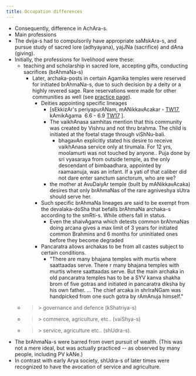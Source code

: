 ```yaml
---
title: Occupation differences
---
```


- Consequently, difference in AchAra-s.
- Main professions
- The dvija-s had to compulsorily have appropriate saMskAra-s, and pursue study of sacred lore (adhyayana), yajJNa (sacrifice) and dAna (giving).
- Initially, the professions for livelihood were these:
    - teaching and scholarship in sacred lore, accepting gifts, conducting sacrifices (brAhmaNa-s) 
        - Later, archaka-posts in certain Agamika temples were reserved for initiated brAhmaNa-s, due to such decision by a deity or a highly revered sage. Rare reservations were made for other communities as well (see [practice page](../ethnic-shifts/Arya-invasion/)). 
            - Deities appointing specific lineages
                - \[sEkkizAr's periyapurANam, mANikkavAcakar - [TW17](https://twitter.com/GhorAngirasa/status/916607415667363840), kAmikAgama  6.6 - 6.9 [TW17](https://twitter.com/GhorAngirasa/status/916811078507618305) \].
                - The vaikhAnasa samhitas mention that this community was created by Vishnu and not thru brahma. The child is initiated at the foetal stage through viShNu-bali.
                    - bhagavAn explicitly stated his desire to receive vaikhAnasa service only at tirumala. For 12 yrs, moolamurti was not touched by anyone.. Puja done by sri vyasaraya from outside temple, as the only descendant of bimbaadhara, appointed by raamaanuja, was an infant. If a yati of that caliber did not dare enter sanctum sanctorum, who are we?
                - the mother at AvuDaiyAr temple (built by mANikkavAcaka) desires that only brAhmaNas of the rare agniveshya sUtra should serve her.
            - Such specific brAhmaNa lineages are said to be exempt from the devalaka-doSha that befalls brAhmaNa archaka-s according to the smRti-s. While others fall in status.
                - Even the shaivAgama which detests common brAhmaNas doing arcana gives a max limit of 3 years for initiated common Brahmins and 6 months for uninitiated ones before they become degraded
            - Pancaratra allows archakas to be from all castes subject to certain conditions.
                - "There are many bhajana temples with murtis where saattaadas serve. There r many bhajana temples with murtis where saattaadas serve. But the main archaka in old pancaratra temples has to be a SYV kanva shakha brom of five gotras and initiated in pancaratra diksha by his own father. ... The chief arcaka in shrIraNGam was handpicked from one such gotra by rAmAnuja himself."
    - >\> governance and defence (kShatriya-s) 
    - >\> commerce, agriculture, etc.. (vaiShya-s) 
    - >\> service, agriculture etc.. (shUdra-s).
- The brAhmaNa-s were barred from overt pursuit of wealth. (This was not a mere ideal, but was actually practiced -- as observed by many people, including PV kANe.)
- In contrast with early Arya society, shUdra-s of later times were recognized to have the avocation of service and agriculture.
